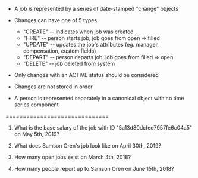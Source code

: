 - A job is represented by a series of date-stamped "change" objects
- Changes can have one of 5 types:
  - "CREATE"  -- indicates when job was created
  - "HIRE"    -- person starts job, job goes from open => filled
  - "UPDATE"  -- updates the job's attributes (eg. manager, compensation, custom fields)
  - "DEPART"  -- person departs job, job goes from filled => open
  - "DELETE"  -- job deleted from system

- Only changes with an ACTIVE status should be considered
- Changes are not stored in order
- A person is represented separately in a canonical object with no time series component

==============================

1. What is the base salary of the job with ID "5a13d80dcfed7957fe6c04a5" on May 5th, 2019?

2. What does Samson Oren's job look like on April 30th, 2019?

3. How many open jobs exist on March 4th, 2018?

4. How many people report up to Samson Oren on June 15th, 2018?